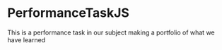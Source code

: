 # PerformanceTaskJS
This is a performance task in our subject making a portfolio of what we have learned
